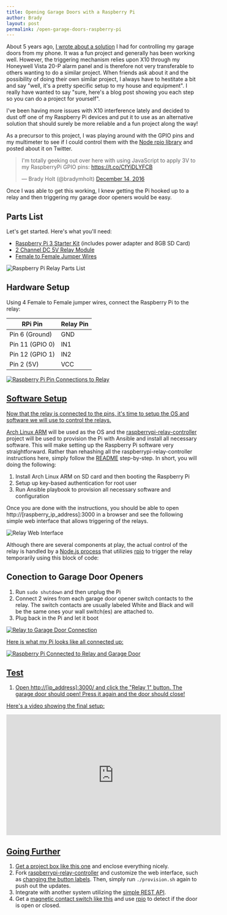 ```yaml
---
title: Opening Garage Doors with a Raspberry Pi
author: Brady
layout: post
permalink: /open-garage-doors-raspberry-pi
---
```


About 5 years ago, [I wrote about a solution](/iphone-control-house-alarm-and-garage-doors/) I had for controlling my garage doors from my phone.  It was a fun project and generally has been working well.  However, the triggering mechanism relies upon X10 through my Honeywell Vista 20-P alarm panel and is therefore not very transferable to others wanting to do a similar project.  When friends ask about it and the possibility of doing their own similar project, I always have to hestitate a bit and say "well, it's a pretty specific setup to my house and equipment".  I really have wanted to say "sure, here's a blog post showing you each step so you can do a project for yourself".

I've been having more issues with X10 interference lately and decided to dust off one of my Raspberry Pi devices and put it to use as an alternative solution that should surely be more reliable and a fun project along the way!

As a precursor to this project, I was playing around with the GPIO pins and my multimeter to see if I could control them with the [Node rpio library](https://github.com/jperkin/node-rpio) and posted about it on Twitter.

<blockquote class="twitter-tweet" data-lang="en"><p lang="en" dir="ltr">I&#39;m totally geeking out over here with using JavaScript to apply 3V to my RaspberryPi GPIO pins: <a href="https://t.co/CfYiDLYFCB">https://t.co/CfYiDLYFCB</a></p>&mdash; Brady Holt (@bradymholt) <a href="https://twitter.com/bradymholt/status/809021240329564160">December 14, 2016</a></blockquote>
<script async src="//platform.twitter.com/widgets.js" charset="utf-8"></script>

Once I was able to get this working, I knew getting the Pi hooked up to a relay and then triggering my garage door openers would be easy.

## Parts List

Let's get started.  Here's what you'll need:

- [Raspberry Pi 3 Starter Kit](https://www.amazon.com/LoveRPi-Raspberry-Plug-Play-Starter/dp/B01IYBZEV6) (includes power adapter and 8GB SD Card)
- [2 Channel DC 5V Relay Module](https://www.amazon.com/gp/product/B00E0NTPP4)
- [Female to Female Jumper Wires](https://www.amazon.com/gp/product/B017NEGTXC)

![Raspberry Pi Relay Parts List](/media/raspberry-pi-relay-parts.png)

## Hardware Setup

Using 4 Female to Female jumper wires, connect the Raspberry Pi to the relay:

| RPi Pin | Relay Pin |
|------------------|-------|
| Pin 6 (Ground)   | GND   |
| Pin 11 (GPIO 0)  | IN1   |
| Pin 12 (GPIO 1)  | IN2   |
| Pin 2 (5V)       | VCC   |

<a href="/media/raspberry-pi-3-pin-connections-relay.png" target="_blank"><img alt="Raspberry Pi Pin Connections to Relay" src="/media/raspberry-pi-3-pin-connections-relay.png"/>

## Software Setup

Now that the relay is connected to the pins, it's time to setup the OS and software we will use to control the relays.

[Arch Linux ARM](https://archlinuxarm.org/) will be used as the OS and the [raspberrypi-relay-controller](https://github.com/bradymholt/raspberrypi-relay-controller) project will be used to provision the Pi with Ansible and install all necessary software.  This will make setting up the Raspberry Pi software very straightforward.  Rather than rehashing all the raspberrypi-relay-controller instructions here, simply follow the [README](https://github.com/bradymholt/raspberrypi-relay-controller/blob/master/README.md) step-by-step.  In short, you will doing the following:

1. Install Arch Linux ARM on SD card and then booting the Raspberry Pi
2. Setup up key-based authentication for root user
3. Run Ansible playbook to provision all necessary software and configuration

Once you are done with the instructions, you should be able to open http://[raspberry_ip_address]:3000 in a browser and see the following simple web interface that allows triggering of the relays.

![Relay Web Interface](/media/relay-controller-web-interface.png)


Although there are several components at play, the actual control of the relay is handled by a [Node.js process](https://github.com/bradymholt/raspberrypi-relay-controller/blob/master/roles/relay-rest-api/templates/server.js.j2) that utilizies [rpio](https://github.com/jperkin/node-rpio) to trigger the relay temporarily using this block of code:

<script src="https://gist.github.com/bradymholt/996af5dc68a5ed1906c451bd0ff05ce1.js"></script>

## Conection to Garage Door Openers

1. Run `sudo shutdown` and then unplug the Pi
2. Connect 2 wires from each garage door opener switch contacts to the relay.  The switch contacts are usually labeled White and Black and will be the same ones your wall switch(es) are attached to.
3. Plug back in the Pi and let it boot

<a href="/media/relay_to_garage_door_connection.png" target="_blank"><img alt="Relay to Garage Door Connection" src="/media/relay_to_garage_door_connection.png"/>

Here is what my Pi looks like all connected up:

![Raspberry Pi Connected to Relay and Garage Door](/media/raspberry-pi-relay.jpg)

## Test

1. Open http://[ip_address]:3000/ and click the "Relay 1" button.  The garage door should open!  Press it again and the door should close!

Here's a video showing the final setup:

<iframe width="560" height="315" src="https://www.youtube.com/embed/yMMDJPVJ0d4" frameborder="0" allowfullscreen></iframe>

## Going Further

1. Get a [project box like this one](https://www.amazon.com/dp/B0002BBQUU) and enclose everything nicely.
2. Fork [raspberrypi-relay-controller](https://github.com/bradymholt/raspberrypi-relay-controller) and customize the web interface, such as [changing the button labels](https://github.com/bradymholt/raspberrypi-relay-controller/blob/master/roles/relay-rest-api/templates/index.html#L41-L42).  Then, simply run `./provision.sh` again to push out the updates.
3. Integrate with another system utilizing the [simple REST API](https://github.com/bradymholt/raspberrypi-relay-controller/blob/master/roles/relay-rest-api/templates/server.js.j2#L39-L40).
4. Get a [magnetic contact switch like this](https://www.amazon.com/Honeywell-951WG-WH-Recessed-Magnetic-Contact/dp/B001UKY1A4) and use [rpio](https://github.com/jperkin/node-rpio) to detect if the door is open or closed.

